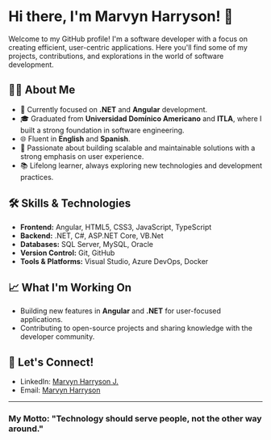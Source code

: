 # Hi there, I'm Marvyn Harryson! 👋

Welcome to my GitHub profile! I'm a software developer with a focus on creating efficient, user-centric applications. Here you'll find some of my projects, contributions, and explorations in the world of software development.

## 👨‍💻 About Me
- 💼 Currently focused on **.NET** and **Angular** development.
- 🎓 Graduated from **Universidad Domínico Americano** and **ITLA**, where I built a strong foundation in software engineering.
- 🌐 Fluent in **English** and **Spanish**.
- 🔧 Passionate about building scalable and maintainable solutions with a strong emphasis on user experience.
- 📚 Lifelong learner, always exploring new technologies and development practices.

## 🛠️ Skills & Technologies
- **Frontend:** Angular, HTML5, CSS3, JavaScript, TypeScript
- **Backend:** .NET, C#, ASP.NET Core, VB.Net
- **Databases:** SQL Server, MySQL, Oracle
- **Version Control:** Git, GitHub
- **Tools & Platforms:** Visual Studio, Azure DevOps, Docker

## 📈 What I'm Working On
- Building new features in **Angular** and **.NET** for user-focused applications.
- Contributing to open-source projects and sharing knowledge with the developer community.

## 💬 Let's Connect!
- LinkedIn: [Marvyn Harryson J.](https://www.linkedin.com/in/marvyn-harryson-j-625285171/)
- Email: [Marvyn Harryson](mailto:marvynharry@gmail.com)

---

### My Motto: "Technology should serve people, not the other way around."
